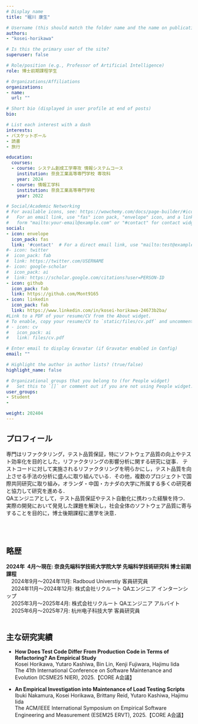```yaml
---
# Display name
title: "堀川 康生"

# Username (this should match the folder name and the name on publications)
authors:
- "kosei-horikawa"

# Is this the primary user of the site?
superuser: false

# Role/position (e.g., Professor of Artificial Intelligence)
role: 博士前期課程学生

# Organizations/Affiliations
organizations:
- name: 
  url: ""

# Short bio (displayed in user profile at end of posts)
bio: 

# List each interest with a dash
interests:
- バスケットボール
- 読書
- 旅行

education:
  courses:
  - course: システム創成工学専攻 情報システムコース
    institution: 奈良工業高等専門学校 専攻科
    year: 2024
  - course: 情報工学科
    institution: 奈良工業高等専門学校
    year: 2022

# Social/Academic Networking
# For available icons, see: https://wowchemy.com/docs/page-builder/#icons
#   For an email link, use "fas" icon pack, "envelope" icon, and a link in the
#   form "mailto:your-email@example.com" or "#contact" for contact widget.
social:
- icon: envelope
  icon_pack: fas
  link: '#contact'  # For a direct email link, use "mailto:test@example.org".
#- icon: twitter
#  icon_pack: fab
#  link: https://twitter.com/USERNAME
#- icon: google-scholar
#  icon_pack: ai
#  link: https://scholar.google.com/citations?user=PERSON-ID
- icon: github
  icon_pack: fab
  link: https://github.com/Mont9165
- icon: linkedin
  icon_pack: fab
  link: https://www.linkedin.com/in/kosei-horikawa-24673b2ba/
#Link to a PDF of your resume/CV from the About widget.
# To enable, copy your resume/CV to `static/files/cv.pdf` and uncomment the lines below.
# - icon: cv
#   icon_pack: ai
#   link: files/cv.pdf

# Enter email to display Gravatar (if Gravatar enabled in Config)
email: ""

# Highlight the author in author lists? (true/false)
highlight_name: false

# Organizational groups that you belong to (for People widget)
#   Set this to `[]` or comment out if you are not using People widget.
user_groups:
- Student
- 

weight: 202404
---
```


## プロフィール
専門はリファクタリング，テスト品質保証，特にソフトウェア品質の向上やテスト効率化を目的とした，リファクタリングの影響分析に関する研究に従事．
テストコードに対して実施されるリファクタリングを明らかにし，テスト品質を向上させる手法の分析に盛んに取り組んでいる．その他，複数のプロジェクトで国際共同研究に取り組み，オランダ・中国・カナダの大学に所属する多くの研究者と協力して研究を進める．<br>
QAエンジニアとして，テスト品質保証やテスト自動化に携わった経験を持つ．実際の開発において発見した課題を解決し，社会全体のソフトウェア品質に寄与することを目的に，博士後期課程に進学を決意．

<br>
<br>

## 略歴
<div>
    <div><b>
        <span class="col-1">2024年&ensp;4月～現在:</span>
        <span class="col-2">奈良先端科学技術大学院大学 先端科学技術研究科 博士前期課程</span>
    </b></div>
    <div>
        <span class="col-1">　2024年9月～2024年11月:</span>
        <span class="col-2">Radboud Universtiy 客員研究員</span>
    </div>
    <div>
        <span class="col-1">　2024年11月～2024年12月:</span>
        <span class="col-2">株式会社リクルート QAエンジニア インターンシップ</span>
    </div>
    <div>
        <span class="col-1">　2025年3月～2025年4月:</span>
        <span class="col-2">株式会社リクルート QAエンジニア アルバイト</span>
    </div>
    <div>
        <span class="col-1">　2025年6月～2025年7月:</span>
        <span class="col-2">杭州电子科技大学 客員研究員</span>
    </div>
</div>
<br>

## 主な研究実績
- <b>How Does Test Code Differ From Production Code in Terms of Refactoring? An Empirical Study</b><br>
Kosei Horikawa, Yutaro Kashiwa, Bin Lin, Kenji Fujiwara, Hajimu Iida<br>
The 41th International Conference on Software Maintenance and Evolution (ICSME25 NIER), 2025.【CORE A会議】

- <b>An Empirical Investigation into Maintenance of Load Testing Scripts</b><br>
Ibuki Nakamura, Kosei Horikawa, Brittany Reid, Yutaro Kashiwa, Hajimu Iida<br>
The ACM/IEEE International Symposium on Empirical Software Engineering and Measurement (ESEM25 ERVT), 2025.【CORE A会議】


